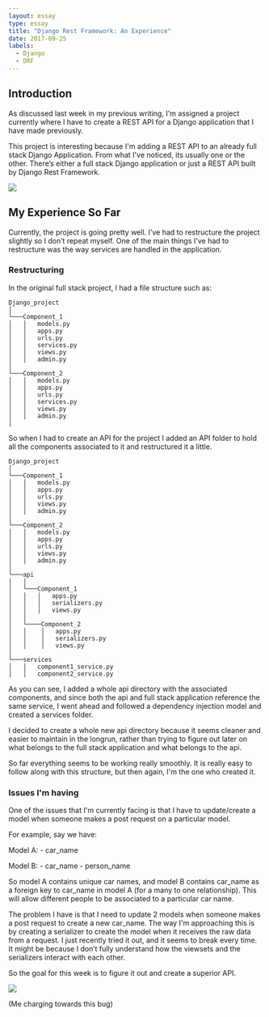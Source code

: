 ```yaml
---
layout: essay
type: essay
title: "Django Rest Framework: An Experience"
date: 2017-09-25
labels:
  - Django
  - DRF
---
```


## Introduction
As discussed last week in my previous writing, I'm assigned a project currently where I have to create a REST API for a Django application that I have made previously. 

This project is interesting because I'm adding a REST API to an already full stack Django Application. From what I've noticed, its usually one or the other. There’s either a full stack Django application or just a REST API built by Django Rest Framework. 

<img class="ui right spaced image" src="http://www.django-rest-framework.org/img/logo.png">

## My Experience So Far
Currently, the project is going pretty well. I've had to restructure the project slightly so I don’t repeat myself. One of the main things I've had to restructure was the way services are handled in the application. 

### Restructuring
In the original full stack project, I had a file structure such as:

```
Django_project
│
└───Component_1
│   │   models.py
│   │   apps.py
│   │   urls.py
│   │   services.py
│   │   views.py
│   │   admin.py
│   
└───Component_2
│   │   models.py
│   │   apps.py
│   │   urls.py
│   │   services.py
│   │   views.py
│   │   admin.py
│
```


So when I had to create an API for the project I added an API folder to hold all the components associated to it and restructured it a little.

```
Django_project
│
└───Component_1
│   │   models.py
│   │   apps.py
│   │   urls.py
│   │   views.py
│   │   admin.py
│   
└───Component_2
│   │   models.py
│   │   apps.py
│   │   urls.py
│   │   views.py
│   │   admin.py
│
└───api
│   │
│   └───Component_1
│   │   │   apps.py
│   │   │   serializers.py
│   │   │   views.py
│   │
│   └────Component_2
│   │    │   apps.py
│   │    │   serializers.py
│   │    │   views.py
│
└───services
│   │   component1_service.py
│   │   component2_service.py
```

As you can see, I added a whole api directory with the associated components, and since both the api and full stack application reference the same service, I went ahead and followed a dependency injection model and created a services folder.

I decided to create a whole new api directory because it seems cleaner and easier to maintain in the longrun, rather than trying to figure out later on what belongs to the full stack application and what belongs to the api. 

So far everything seems to be working really smoothly. It is really easy to follow along with this structure, but then again, I'm the one who created it. 


### Issues I'm having
One of the issues that I'm currently facing is that I have to update/create a model when someone makes a post request on a particular model.

For example, say we have:

Model A:
    - car_name

Model B:
    - car_name
    - person_name

So model A contains unique car names, and model B contains car_name as a foreign key to car_name in model A (for a many to one relationship). This will allow different people to be associated to a particular car name.

The problem I have is that I need to update 2 models when someone makes a post request to create a new car_name. The way I'm approaching this is by creating a serializer to create the model when it receives the raw data from a request. I just recently tried it out, and it seems to break every time. It might be because I don’t fully understand how the viewsets and the serializers interact with each other.

So the goal for this week is to figure it out and create a superior API.

<img class="ui right spaced image" src="https://m.popkey.co/96857f/oGkQD.gif">

(Me charging towards this bug)
